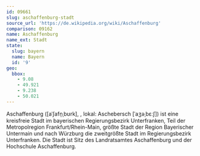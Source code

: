 ```yaml
---
id: 09661
slug: aschaffenburg-stadt
source_url: 'https://de.wikipedia.org/wiki/Aschaffenburg'
comparison: 09162
name: Aschaffenburg
name_ext: Stadt
state:
  slug: bayern
  name: Bayern
  id: '9'
geo:
  bbox:
    - 9.08
    - 49.921
    - 9.238
    - 50.021
---
```


Aschaffenburg ([aˈʃafn̩ˌbʊrk], , lokal: Aschebersch [ˈaʒəˌbɛːʃ]) ist eine kreisfreie Stadt im bayerischen Regierungsbezirk Unterfranken, Teil der Metropolregion Frankfurt/Rhein-Main, größte Stadt der Region Bayerischer Untermain und nach Würzburg die zweitgrößte Stadt im Regierungsbezirk Unterfranken. Die Stadt ist Sitz des Landratsamtes Aschaffenburg und der Hochschule Aschaffenburg.
